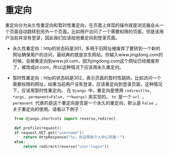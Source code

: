 # 重定向

重定向分为永久性重定向和暂时性重定向，在页面上体现的操作就是浏览器会从一个页面自动跳转到另外一个页面。比如用户访问了一个需要权限的页面，但是该用户当前并没有登录，因此我们应该给他重定向到登录页面。
+ 永久性重定向：http的状态码是301，多用于旧网址被废弃了要转到一个新的网址确保用户的访问，最经典的就是京东网站，你输入www.jingdong.com的时候，会被重定向到www.jd.com，因为jingdong.com这个网址已经被废弃了，被改成jd.com，所以这种情况下应该用永久重定向。
- 暂时性重定向：http的状态码是302，表示页面的暂时性跳转。比如访问一个需要权限的网址，如果当前用户没有登录，应该重定向到登录页面，这种情况下，应该用暂时性重定向。
在 `Django `中，重定向是使用 `redirect(to, *args, permanent=False, **kwargs)` 来实现的。 `to `是一个 `url `， `permanent `代表的是这个重定向是否是一个永久的重定向，默认是 `False `。关于重定向的使用。请看以下例子：
```python
    from django.shortcuts import reverse,redirect
    
    def profile(request):
    if request.GET.get("username"):
        return HttpResponse("%s，欢迎来到个人中心页面！")
    else:
        return redirect(reverse("user:login"))
```